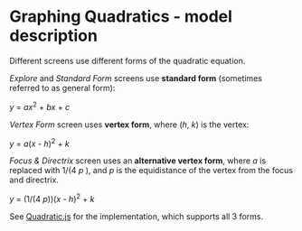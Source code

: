 # Graphing Quadratics - model description

Different screens use different forms of the quadratic equation.

_Explore_ and _Standard Form_ screens use **standard form** (sometimes referred to as general form):

_y_ = _ax_<sup>2</sup> + _bx_ + _c_

_Vertex Form_ screen uses **vertex form**, where (_h_, _k_) is the vertex:

_y_ = _a_(_x_ - _h_)<sup>2</sup> + _k_

_Focus & Directrix_ screen uses an **alternative vertex form**, where _a_ is replaced with 1/(4 _p_ ), and _p_ is the equidistance of the vertex from the focus and directrix.

_y_ = (1/(4 _p_))(_x_ - _h_)<sup>2</sup> + _k_

See [Quadratic.js](https://github.com/phetsims/graphing-quadratics/blob/master/js/common/model/Quadratic.js) for the implementation, which supports all 3 forms.
